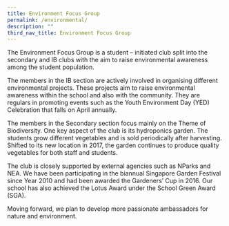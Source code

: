 ```yaml
---
title: Environment Focus Group
permalink: /environmental/
description: ""
third_nav_title: Environment Focus Group
---
```

The Environment Focus Group is a student – initiated club split into the secondary and IB clubs with the aim to raise environmental awareness among the student population.

The members in the IB section are actively involved in organising different environmental projects. These projects aim to raise environmental awareness within the school and also with the community. They are regulars in promoting events such as the Youth Environment Day (YED) Celebration that falls on April annually.

The members in the Secondary section focus mainly on the Theme of Biodiversity. One key aspect of the club is its hydroponics garden. The students grow different vegetables and is sold periodically after harvesting. Shifted to its new location in 2017, the garden continues to produce quality vegetables for both staff and students.

The club is closely supported by external agencies such as NParks and NEA. We have been participating in the biannual Singapore Garden Festival since Year 2010 and had been awarded the Gardeners’ Cup in 2016. Our school has also achieved the Lotus Award under the School Green Award (SGA).

Moving forward, we plan to develop more passionate ambassadors for nature and environment.